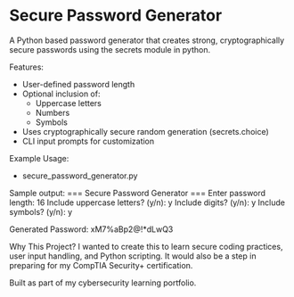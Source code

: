 # Secure Password Generator

A Python based password generator that creates strong, cryptographically secure passwords using the secrets module in python.

Features:
- User-defined password length
- Optional inclusion of:
  - Uppercase letters
  - Numbers
  - Symbols
- Uses cryptographically secure random generation (secrets.choice)
- CLI input prompts for customization

Example Usage:
- secure_password_generator.py

Sample output:
=== Secure Password Generator ===
Enter password length: 16
Include uppercase letters? (y/n): y
Include digits? (y/n): y
Include symbols? (y/n): y

Generated Password: xM7%aBp2@!*dLwQ3

Why This Project?
I wanted to create this to learn secure coding practices, user input handling, and Python scripting. It would also be a step in preparing for my CompTIA Security+ certification.

Built as part of my cybersecurity learning portfolio.
